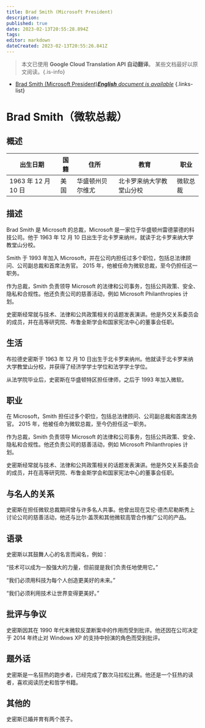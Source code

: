 ```yaml
---
title: Brad Smith (Microsoft President)
description: 
published: true
date: 2023-02-13T20:55:28.894Z
tags: 
editor: markdown
dateCreated: 2023-02-13T20:55:26.841Z
---
```


> 本文已使用 **Google Cloud Translation API 自动翻译**。
某些文档最好以原文阅读。{.is-info}



- [Brad Smith (Microsoft President)***English** document is available*](/en/Knowledge-base/Dictionary/Person/brad-smith-microsoft-president)
{.links-list}


# Brad Smith（微软总裁）

## 概述

|出生日期 |国籍 |住所 |教育 |职业 |
| -------------- | ---------- | ---------- | ---------- | ---------- |
| 1963 年 12 月 10 日 |美国 |华盛顿州贝尔维尤 |北卡罗来纳大学教堂山分校 |微软总裁 |

## 描述

Brad Smith 是 Microsoft 的总裁，Microsoft 是一家位于华盛顿州雷德蒙德的科技公司。他于 1963 年 12 月 10 日出生于北卡罗来纳州，就读于北卡罗来纳大学教堂山分校。

Smith 于 1993 年加入 Microsoft，并在公司内担任过多个职位，包括总法律顾问、公司副总裁和首席法务官。 2015 年，他被任命为微软总裁，至今仍担任这一职务。

作为总裁，Smith 负责领导 Microsoft 的法律和公司事务，包括公共政策、安全、隐私和合规性。他还负责公司的慈善活动，例如 Microsoft Philanthropies 计划。

史密斯经常就与技术、法律和公共政策相关的话题发表演讲。他是外交关系委员会的成员，并在高等研究院、布鲁金斯学会和国家宪法中心的董事会任职。

## 生活

布拉德史密斯于 1963 年 12 月 10 日出生于北卡罗来纳州。他就读于北卡罗来纳大学教堂山分校，并获得了经济学学士学位和法学学士学位。

从法学院毕业后，史密斯在华盛顿特区担任律师，之后于 1993 年加入微软。

## 职业

在 Microsoft，Smith 担任过多个职位，包括总法律顾问、公司副总裁和首席法务官。 2015 年，他被任命为微软总裁，至今仍担任这一职务。

作为总裁，Smith 负责领导 Microsoft 的法律和公司事务，包括公共政策、安全、隐私和合规性。他还负责公司的慈善活动，例如 Microsoft Philanthropies 计划。

史密斯经常就与技术、法律和公共政策相关的话题发表演讲。他是外交关系委员会的成员，并在高等研究院、布鲁金斯学会和国家宪法中心的董事会任职。

## 与名人的关系

史密斯在担任微软总裁期间曾与许多名人共事。他曾出现在艾伦·德杰尼勒斯秀上讨论公司的慈善活动，他还与比尔·盖茨和其他微软高管合作推广公司的产品。

## 语录

史密斯以其鼓舞人心的名言而闻名，例如：

“技术可以成为一股强大的力量，但前提是我们负责任地使用它。”

“我们必须用科技为每个人创造更美好的未来。”

“我们必须利用技术让世界变得更美好。”

## 批评与争议

史密斯因其在 1990 年代末微软反垄断案中的作用而受到批评。他还因在公司决定于 2014 年终止对 Windows XP 的支持中扮演的角色而受到批评。

## 题外话

史密斯是一名狂热的跑步者，已经完成了数次马拉松比赛。他还是一个狂热的读者，喜欢阅读历史和哲学书籍。

## 其他的

史密斯已婚并育有两个孩子。